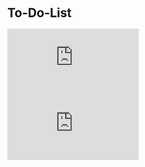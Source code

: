 # To-Do-List
![image](https://github.com/harshu722/WEBSITE-BOOTSTRAP-BRACKETS-SAHARSH-/edit/main/README.md)
![image](https://github.com/harshu722/WEBSITE-BOOTSTRAP-BRACKETS-SAHARSH-/edit/main/README.md)

